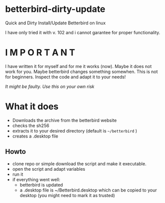 # betterbird-dirty-update
Quick and Dirty Install/Update Betterbird on linux

I have only tried it with v. 102 and i cannot garantee for proper functionality.

# I M P O R T A N T
I have written it for myself and for me it works (now). Maybe it does not work for you. Maybe betterbird changes something somewhen.
This is not for beginners. Inspect the code and adapt it to your needs!

*It might be faulty. Use this on your own risk*


# What it does
- Downloads the archive from the betterbird website
- checks the sh256
- extracts it to your desired directory (default is `~/betterbird` )
- creates a .desktop file


## Howto

* clone repo or simple download the script and make it executable.
* open the script and adapt variables
* run it
* if everything went well:
    * betterbird is updated
    * a .desktop file is ~/Betterbird.desktop which can be copied to your desktop (you might need to mark it as trusted)





